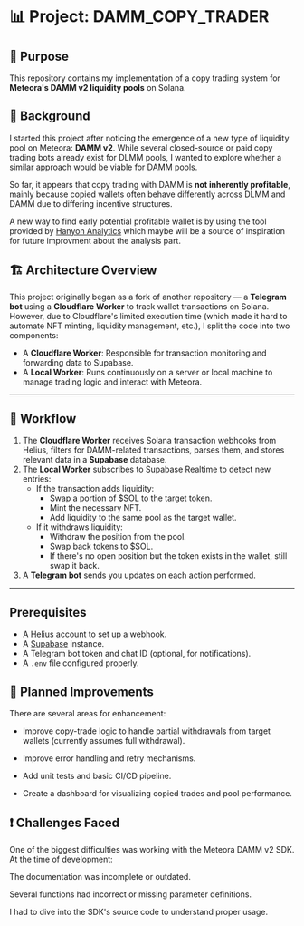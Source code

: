 # 📊 Project: DAMM_COPY_TRADER

## 📄 Purpose

This repository contains my implementation of a copy trading system for **Meteora's DAMM v2 liquidity pools** on Solana.

## 🧠 Background

I started this project after noticing the emergence of a new type of liquidity pool on Meteora: **DAMM v2**. While several closed-source or paid copy trading bots already exist for DLMM pools, I wanted to explore whether a similar approach would be viable for DAMM pools.

So far, it appears that copy trading with DAMM is **not inherently profitable**, mainly because copied wallets often behave differently across DLMM and DAMM due to differing incentive structures.

A new way to find early potential profitable wallet is by using the tool provided by [Hanyon Analytics](https://meteora2.hanyon.app/) which maybe will be a source of inspiration for future improvment about the analysis part. 

## 🏗️ Architecture Overview

This project originally began as a fork of another repository — a **Telegram bot** using a **Cloudflare Worker** to track wallet transactions on Solana. However, due to Cloudflare's limited execution time (which made it hard to automate NFT minting, liquidity management, etc.), I split the code into two components:

- A **Cloudflare Worker**: Responsible for transaction monitoring and forwarding data to Supabase.
- A **Local Worker**: Runs continuously on a server or local machine to manage trading logic and interact with Meteora.

---

## 🔁 Workflow

1. The **Cloudflare Worker** receives Solana transaction webhooks from Helius, filters for DAMM-related transactions, parses them, and stores relevant data in a **Supabase** database.
2. The **Local Worker** subscribes to Supabase Realtime to detect new entries:
   - If the transaction adds liquidity:
     - Swap a portion of $SOL to the target token.
     - Mint the necessary NFT.
     - Add liquidity to the same pool as the target wallet.
   - If it withdraws liquidity:
     - Withdraw the position from the pool.
     - Swap back tokens to $SOL.
     - If there's no open position but the token exists in the wallet, still swap it back.
3. A **Telegram bot** sends you updates on each action performed.

---

## Prerequisites

- A [Helius](https://www.helius.xyz/) account to set up a webhook.
- A [Supabase](https://supabase.com/) instance.
- A Telegram bot token and chat ID (optional, for notifications).
- A `.env` file configured properly.

## 🔧 Planned Improvements
There are several areas for enhancement:

 - Improve copy-trade logic to handle partial withdrawals from target wallets (currently assumes full withdrawal).

 - Improve error handling and retry mechanisms.

 - Add unit tests and basic CI/CD pipeline.

 - Create a dashboard for visualizing copied trades and pool performance.

## ❗ Challenges Faced
One of the biggest difficulties was working with the Meteora DAMM v2 SDK. At the time of development:

The documentation was incomplete or outdated.

Several functions had incorrect or missing parameter definitions.

I had to dive into the SDK's source code to understand proper usage.